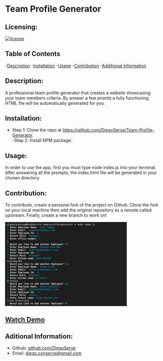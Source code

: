 # Team Profile Generator
  
## Licensing:
[![license](https://img.shields.io/badge/license-none-blue)](https://shields.io)

## Table of Contents
-[Description](#description)
-[Installation](#installation)
-[Usage](#usage)
-[Contribution](#contribution)
-[Additional Information](#additional-information)

## Description:
A professional team profile generator that creates a website showcasing your team members criteria. By answer a few promts a fully functioning HTML file will be automatically generated for you.

## Installation:
- Step 1: Clone the repo at https://github.com/DiegoServe/Team-Profile-Generator.  
-Step 2: Install NPM package.

## Usage:
In order to use the app, first you must type node index.js into your terminal.  After answering all the prompts, the index.html file will be generated in your chosen directory.

## Contribution:
To contribute, create a personal fork of the project on Github. Clone the fork on your local machine then add the original repository as a remote called upstream. Finally, create a new branch to work on!

![team profile screenshot](./assests/images/Screen%20Shot%202022-10-11%20at%2010.07.10%20PM.png)

## [Watch Demo](https://drive.google.com/file/d/1QardK1ZzdJ7cTvsVjMH5bkvCGTSYyqfJ/view)

## Aditional Information:
- Github: [github.com/DiegoServe](DiegoServe)
- Email: diego.conserve@gmail.com 
